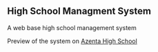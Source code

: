 ## High School Managment System

A web base high school management system

Preview of the system on 
[Azenta High School](http://high-sch-mgt-sys.herokuapp.com/)
